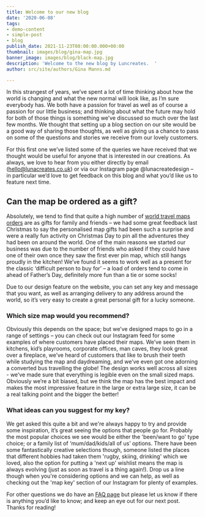 ```yaml
---
title: Welcome to our new blog
date: '2020-06-08'
tags:
- demo-content
- simple-post
- blog
publish_date: 2021-11-23T08:00:00.000+00:00
thumbnail: images/blog/gina-map.jpg
banner_image: images/blog/black-map.jpg
description: 'Welcome to the new blog by Luncreates.  '
author: src/site/authors/Gina Manns.md

---
```

In this strangest of years, we’ve spent a lot of time thinking about how the world is changing and what the new normal will look like, as I’m sure everybody has. We both have a passion for travel as well as of course a passion for our little business; and thinking about what the future may hold for both of those things is something we’ve discussed so much over the last few months. We thought that setting up a blog section on our site would be a good way of sharing those thoughts, as well as giving us a chance to pass on some of the questions and stories we receive from our lovely customers.

For this first one we’ve listed some of the queries we have received that we thought would be useful for anyone that is interested in our creations. As always, we love to hear from you either directly by email ([hello@lunacreates.co.uk](mailto:hello@lunacreates.co.uk "Email")) or via our Instagram page @lunacreatedesign – in particular we’d love to get feedback on this blog and what you’d like us to feature next time.

## Can the map be ordered as a gift?

Absolutely, we tend to find that quite a high number of [world travel maps orders](https://lunacreates.co.uk/products/world-travels-map/) are as gifts for family and friends – we had some great feedback last Christmas to say the personalised map gifts had been such a surprise and were a really fun activity on Christmas Day to pin all the adventures they had been on around the world. One of the main reasons we started our business was due to the number of friends who asked if they could have one of their own once they saw the first ever pin map, which still hangs proudly in the kitchen! We’ve found it seems to work well as a present for the classic ‘difficult person to buy for’ – a load of orders tend to come in ahead of Father’s Day, definitely more fun than a tie or some socks!

Due to our design feature on the website, you can set any key and message that you want, as well as arranging delivery to any address around the world, so it’s very easy to create a great personal gift for a lucky someone.

### Which size map would you recommend?

Obviously this depends on the space; but we’ve designed maps to go in a range of settings – you can check out our Instagram feed for some examples of where customers have placed their maps. We’ve seen them in kitchens, kid’s playrooms, corporate offices, man caves, they look great over a fireplace, we’ve heard of customers that like to brush their teeth while studying the map and daydreaming, and we’ve even got one adorning a converted bus travelling the globe! The design works well across all sizes - we’ve made sure that everything is legible even on the small sized maps. Obviously we’re a bit biased, but we think the map has the best impact and makes the most impressive feature in the large or extra large size, it can be a real talking point and the bigger the better!

### What ideas can you suggest for my key?

We get asked this quite a bit and we're always happy to try and provide some inspiration, it’s great seeing the options that people go for. Probably the most popular choices we see would be either the 'been/want to go' type choice; or a family list of ‘mum/dad/kids/all of us’ options. There have been some fantastically creative selections though, someone listed the places that different hobbies had taken them 'rugby, skiing, drinking' which we loved, also the option for putting a 'next up' wishlist means the map is always evolving (just as soon as travel is a thing again!). Drop us a line though when you're considering options and we can help, as well as checking out the 'map key' section of our Instagram for plenty of examples.

For other questions we do have an [FAQ page](https://lunacreates.co.uk/faqs/) but please let us know if there is anything you’d like to know; and keep an eye out for our next post. Thanks for reading!